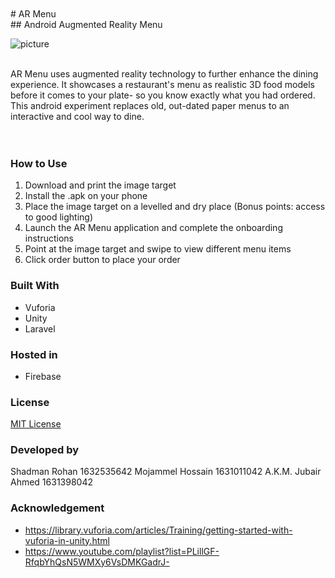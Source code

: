 <br />  
<br />  
# AR Menu
<br />  
## Android Augmented Reality Menu
<br />  

![picture](ar-menu2.png)


<br />  
AR Menu uses augmented reality technology to further enhance the dining experience. It showcases a restaurant's menu as realistic 3D food models before it comes to your plate- so you know exactly what you had ordered. This android experiment replaces old, out-dated paper menus to an interactive and cool way to dine.


<br />  
<br />  
<br />  

### How to Use

1. Download and print the image target
2. Install the .apk on your phone 
3. Place the image target on a levelled and dry place (Bonus points: access to good lighting)
4. Launch the AR Menu application and complete the onboarding instructions
5. Point at the image target and swipe to view different menu items  
6. Click order button to place your order<br />  


### Built With

* Vuforia
* Unity
* Laravel

### Hosted in
* Firebase

### License

[MIT License](https://github.com/asadmansr/ARMenu/blob/master/LICENSE.md)


### Developed by

Shadman Rohan 1632535642
Mojammel Hossain 1631011042
A.K.M. Jubair Ahmed 1631398042


### Acknowledgement

* https://library.vuforia.com/articles/Training/getting-started-with-vuforia-in-unity.html
* https://www.youtube.com/playlist?list=PLillGF-RfqbYhQsN5WMXy6VsDMKGadrJ-